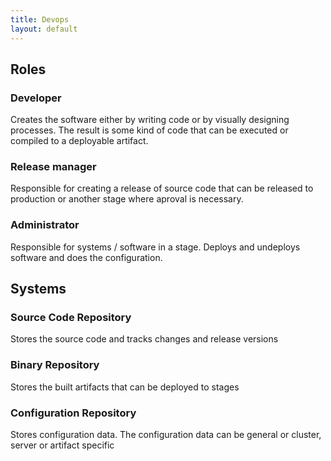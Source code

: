 ```yaml
---
title: Devops
layout: default
---
```


## Roles

### Developer

Creates the software either by writing code or by visually designing processes. The result is some kind of code that can be executed or compiled to a deployable artifact.

### Release manager

Responsible for creating a release of source code that can be released to production or another stage where aproval is necessary.

### Administrator

Responsible for systems / software in a stage. Deploys and undeploys software and does the configuration.

## Systems

### Source Code Repository
Stores the source code and tracks changes and release versions

### Binary Repository
Stores the built artifacts that can be deployed to stages

### Configuration Repository
Stores configuration data. The configuration data can be general or cluster, server or artifact specific

